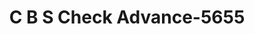 ---
f_zip-code: 42104
f_state-code: KY
title: C B S Check Advance-5655
f_phone: 270-843-7553
f_city-only: Bowling Green
f_address: 1600 Campbell Lane Bowling Green
f_location-unique-id: '5655'
slug: c-b-s-check-advance-5655
updated-on: '2024-05-30T13:46:58.046Z'
created-on: '2024-05-30T13:36:59.803Z'
published-on: '2024-05-30T13:54:32.469Z'
f_city-state: cms/city/bowling-green-ky.md
f_company: cms/company/c-b-s-check-advance.md
f_state: cms/state/kentucky.md
layout: '[payday-loan].html'
tags: payday-loan
---